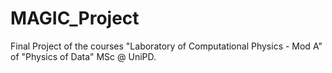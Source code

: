 # MAGIC_Project
Final Project of the courses "Laboratory of Computational Physics - Mod A" of "Physics of Data" MSc @ UniPD.
